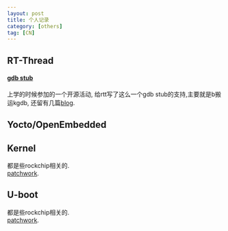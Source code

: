 ```yaml
---
layout: post
title: 个人记录
category: [others]
tag: [CN]
---
```



## RT-Thread

#### [gdb stub](https://github.com/RT-Thread/rt-thread/tree/master/components/gdb)

上学的时候参加的一个开源活动, 给rtt写了这么一个gdb stub的支持,主要就是b搬运kgdb,
还留有几篇[blog](http://blog.csdn.net/wzyy2/article/details/38097083).

## Yocto/OpenEmbedded

## Kernel
都是些rockchip相关的.  
[patchwork](https://patchwork.kernel.org/project/linux-rockchip/list/?submitter=170353&archive=both&state=*).

## U-boot
都是些rockchip相关的.  
[patchwork](https://patchwork.ozlabs.org/project/uboot/list/?submitter=69649&archive=both&state=*).
